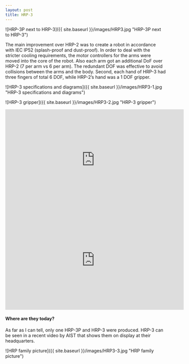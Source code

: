```yaml
---
layout: post
title: HRP-3
---
```


![HRP-3P next to HRP-3]({{ site.baseurl }}/images/HRP3.jpg "HRP-3P next to HRP-3")

The main improvement over HRP-2 was to create a robot in accordance with IEC IP52 (splash-proof and dust-proof). In order to deal with the stricter cooling requirements, the motor controllers for the arms were moved into the core of the robot. Also each arm got an additional DoF over HRP-2 (7 per arm vs 6 per arm). The redundant DOF was effective to avoid collisions between the arms and the body. Second, each hand of HRP-3 had three fingers of total 6 DOF, while HRP-2’s hand was a 1 DOF gripper.

![HRP-3 specifications and diagrams]({{ site.baseurl }}/images/HRP3-1.jpg "HRP-3 specifications and diagrams")

![HRP-3 gripper]({{ site.baseurl }}/images/HRP3-2.jpg "HRP-3 gripper")

<iframe width="560" height="315" src="https://www.youtube.com/embed/ZyJr0ecPcwY" title="YouTube video player" frameborder="0" allow="accelerometer; autoplay; clipboard-write; encrypted-media; gyroscope; picture-in-picture" allowfullscreen></iframe>

<iframe width="560" height="315" src="https://www.youtube.com/embed/Y0Rj8KyULvc" title="YouTube video player" frameborder="0" allow="accelerometer; autoplay; clipboard-write; encrypted-media; gyroscope; picture-in-picture" allowfullscreen></iframe>

#### Where are they today?

As far as I can tell, only one HRP-3P and HRP-3 were produced. HRP-3 can be seen in a recent video by AIST that shows them on display at their headquarters.

![HRP family picture]({{ site.baseurl }}/images/HRP3-3.jpg "HRP family picture")
